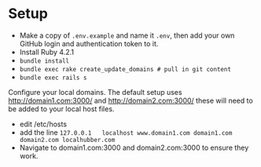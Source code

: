 # Setup

- Make a copy of `.env.example` and name it `.env`, then add your own GitHub login and authentication token to it.
- Install Ruby 4.2.1
- `bundle install`
- `bundle exec rake create_update_domains # pull in git content`
- `bundle exec rails s`

Configure your local domains. The default setup uses http://domain1.com:3000/ and http://domain2.com:3000/ these will need to be added to your local host files.

- edit /etc/hosts
- add the line `127.0.0.1	localhost www.domain1.com domain1.com domain2.com localhubber.com`
- Navigate to domain1.com:3000 and domain2.com:3000 to ensure they work.
